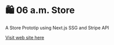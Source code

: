 # 🛍️ 06 a.m. Store
A Store Prototip using Next.js SSG and Stripe API

[Visit web site here](https://nextjs-stripe-store.vercel.app/)
